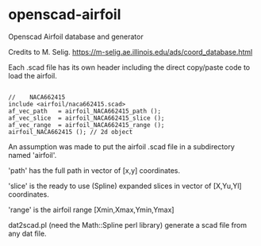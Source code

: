 # openscad-airfoil
Openscad Airfoil database and generator

Credits to M. Selig.
https://m-selig.ae.illinois.edu/ads/coord_database.html


Each .scad file has its own header including the direct
copy/paste code to load the airfoil.

```openscad

//    NACA662415
include <airfoil/naca662415.scad>
af_vec_path   = airfoil_NACA662415_path ();
af_vec_slice  = airfoil_NACA662415_slice ();
af_vec_range  = airfoil_NACA662415_range ();
airfoil_NACA662415 (); // 2d object

```

An assumption was made to put the airfoil .scad file in
a subdirectory named 'airfoil'.





'path' has the full path in vector of [x,y] coordinates.

'slice' is the ready to use (Spline) expanded slices in vector of [X,Yu,Yl] coordinates.

'range' is the airfoil range  [Xmin,Xmax,Ymin,Ymax]






dat2scad.pl (need the Math::Spline perl library) generate a scad file from any dat file.





